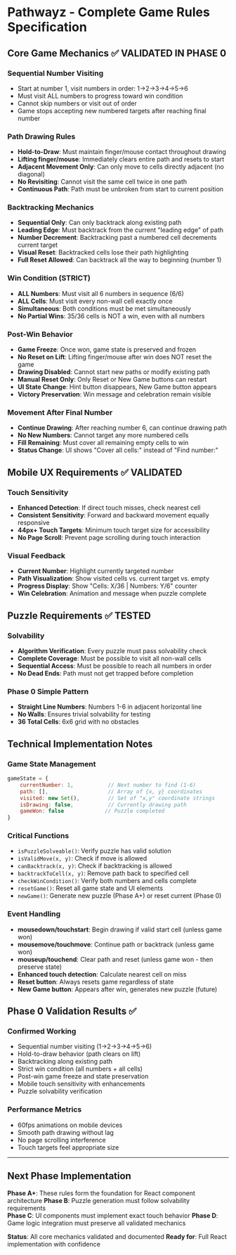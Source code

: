 # Pathwayz - Complete Game Rules Specification

## Core Game Mechanics ✅ VALIDATED IN PHASE 0

### **Sequential Number Visiting**
- Start at number 1, visit numbers in order: 1→2→3→4→5→6
- Must visit ALL numbers to progress toward win condition
- Cannot skip numbers or visit out of order
- Game stops accepting new numbered targets after reaching final number

### **Path Drawing Rules**
- **Hold-to-Draw**: Must maintain finger/mouse contact throughout drawing
- **Lifting finger/mouse**: Immediately clears entire path and resets to start
- **Adjacent Movement Only**: Can only move to cells directly adjacent (no diagonal)
- **No Revisiting**: Cannot visit the same cell twice in one path
- **Continuous Path**: Path must be unbroken from start to current position

### **Backtracking Mechanics**
- **Sequential Only**: Can only backtrack along existing path
- **Leading Edge**: Must backtrack from the current "leading edge" of path
- **Number Decrement**: Backtracking past a numbered cell decrements current target
- **Visual Reset**: Backtracked cells lose their path highlighting
- **Full Reset Allowed**: Can backtrack all the way to beginning (number 1)

### **Win Condition (STRICT)**
- **ALL Numbers**: Must visit all 6 numbers in sequence (6/6)
- **ALL Cells**: Must visit every non-wall cell exactly once
- **Simultaneous**: Both conditions must be met simultaneously
- **No Partial Wins**: 35/36 cells is NOT a win, even with all numbers

### **Post-Win Behavior**
- **Game Freeze**: Once won, game state is preserved and frozen
- **No Reset on Lift**: Lifting finger/mouse after win does NOT reset the game
- **Drawing Disabled**: Cannot start new paths or modify existing path
- **Manual Reset Only**: Only Reset or New Game buttons can restart
- **UI State Change**: Hint button disappears, New Game button appears
- **Victory Preservation**: Win message and celebration remain visible

### **Movement After Final Number**
- **Continue Drawing**: After reaching number 6, can continue drawing path
- **No New Numbers**: Cannot target any more numbered cells
- **Fill Remaining**: Must cover all remaining empty cells to win
- **Status Change**: UI shows "Cover all cells:" instead of "Find number:"

## Mobile UX Requirements ✅ VALIDATED

### **Touch Sensitivity**
- **Enhanced Detection**: If direct touch misses, check nearest cell
- **Consistent Sensitivity**: Forward and backward movement equally responsive  
- **44px+ Touch Targets**: Minimum touch target size for accessibility
- **No Page Scroll**: Prevent page scrolling during touch interaction

### **Visual Feedback**
- **Current Number**: Highlight currently targeted number
- **Path Visualization**: Show visited cells vs. current target vs. empty
- **Progress Display**: Show "Cells: X/36 | Numbers: Y/6" counter
- **Win Celebration**: Animation and message when puzzle complete

## Puzzle Requirements ✅ TESTED

### **Solvability**
- **Algorithm Verification**: Every puzzle must pass solvability check
- **Complete Coverage**: Must be possible to visit all non-wall cells
- **Sequential Access**: Must be possible to reach all numbers in order
- **No Dead Ends**: Path must not get trapped before completion

### **Phase 0 Simple Pattern**
- **Straight Line Numbers**: Numbers 1-6 in adjacent horizontal line
- **No Walls**: Ensures trivial solvability for testing
- **36 Total Cells**: 6x6 grid with no obstacles

## Technical Implementation Notes

### **Game State Management**
```javascript
gameState = {
    currentNumber: 1,           // Next number to find (1-6)
    path: [],                   // Array of {x, y} coordinates
    visited: new Set(),         // Set of "x,y" coordinate strings
    isDrawing: false,           // Currently drawing path
    gameWon: false             // Puzzle completed
}
```

### **Critical Functions**
- `isPuzzleSolveable()`: Verify puzzle has valid solution
- `isValidMove(x, y)`: Check if move is allowed
- `canBacktrack(x, y)`: Check if backtracking is allowed
- `backtrackToCell(x, y)`: Remove path back to specified cell
- `checkWinCondition()`: Verify both numbers and cells complete
- `resetGame()`: Reset all game state and UI elements
- `newGame()`: Generate new puzzle (Phase A+) or reset current (Phase 0)

### **Event Handling**
- **mousedown/touchstart**: Begin drawing if valid start cell (unless game won)
- **mousemove/touchmove**: Continue path or backtrack (unless game won)
- **mouseup/touchend**: Clear path and reset (unless game won - then preserve state)
- **Enhanced touch detection**: Calculate nearest cell on miss
- **Reset button**: Always resets game regardless of state
- **New Game button**: Appears after win, generates new puzzle (future)

## Phase 0 Validation Results ✅

### **Confirmed Working**
- Sequential number visiting (1→2→3→4→5→6)
- Hold-to-draw behavior (path clears on lift)
- Backtracking along existing path
- Strict win condition (all numbers + all cells)
- Post-win game freeze and state preservation
- Mobile touch sensitivity with enhancements
- Puzzle solvability verification

### **Performance Metrics**
- 60fps animations on mobile devices
- Smooth path drawing without lag
- No page scrolling interference
- Touch targets feel appropriate size

---

## Next Phase Implementation

**Phase A+**: These rules form the foundation for React component architecture
**Phase B**: Puzzle generation must follow solvability requirements  
**Phase C**: UI components must implement exact touch behavior
**Phase D**: Game logic integration must preserve all validated mechanics

**Status**: All core mechanics validated and documented
**Ready for**: Full React implementation with confidence 